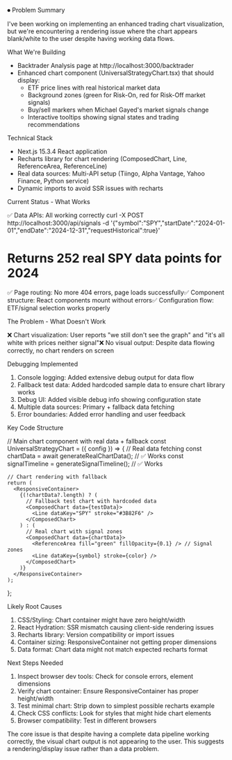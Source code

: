 ⏺ Problem Summary 

  I've been working on implementing an enhanced trading chart visualization, but we're encountering a rendering issue where the chart
   appears blank/white to the user despite having working data flows.

  What We're Building

  - Backtrader Analysis page at http://localhost:3000/backtrader
  - Enhanced chart component (UniversalStrategyChart.tsx) that should display:
    - ETF price lines with real historical market data
    - Background zones (green for Risk-On, red for Risk-Off market signals)
    - Buy/sell markers when Michael Gayed's market signals change
    - Interactive tooltips showing signal states and trading recommendations

  Technical Stack

  - Next.js 15.3.4 React application
  - Recharts library for chart rendering (ComposedChart, Line, ReferenceArea, ReferenceLine)
  - Real data sources: Multi-API setup (Tiingo, Alpha Vantage, Yahoo Finance, Python service)
  - Dynamic imports to avoid SSR issues with recharts

  Current Status - What Works

  ✅ Data APIs: All working correctly
  curl -X POST http://localhost:3000/api/signals -d
  '{"symbol":"SPY","startDate":"2024-01-01","endDate":"2024-12-31","requestHistorical":true}'
  # Returns 252 real SPY data points for 2024

  ✅ Page routing: No more 404 errors, page loads successfully✅ Component structure: React components mount without errors✅
  Configuration flow: ETF/signal selection works properly

  The Problem - What Doesn't Work

  ❌ Chart visualization: User reports "we still don't see the graph" and "it's all white with prices neither signal"❌ No visual 
  output: Despite data flowing correctly, no chart renders on screen

  Debugging Implemented

  1. Console logging: Added extensive debug output for data flow
  2. Fallback test data: Added hardcoded sample data to ensure chart library works
  3. Debug UI: Added visible debug info showing configuration state
  4. Multiple data sources: Primary + fallback data fetching
  5. Error boundaries: Added error handling and user feedback

  Key Code Structure

  // Main chart component with real data + fallback
  const UniversalStrategyChart = ({ config }) => {
    // Real data fetching
    const chartData = await generateRealChartData(); // ✅ Works
    const signalTimeline = generateSignalTimeline(); // ✅ Works

    // Chart rendering with fallback
    return (
      <ResponsiveContainer>
        {(!chartData?.length) ? (
          // Fallback test chart with hardcoded data
          <ComposedChart data={testData}>
            <Line dataKey="SPY" stroke="#3B82F6" />
          </ComposedChart>
        ) : (
          // Real chart with signal zones
          <ComposedChart data={chartData}>
            <ReferenceArea fill="green" fillOpacity={0.1} /> // Signal zones
            <Line dataKey={symbol} stroke={color} />
          </ComposedChart>
        )}
      </ResponsiveContainer>
    );
  };

  Likely Root Causes

  1. CSS/Styling: Chart container might have zero height/width
  2. React Hydration: SSR mismatch causing client-side rendering issues
  3. Recharts library: Version compatibility or import issues
  4. Container sizing: ResponsiveContainer not getting proper dimensions
  5. Data format: Chart data might not match expected recharts format

  Next Steps Needed

  1. Inspect browser dev tools: Check for console errors, element dimensions
  2. Verify chart container: Ensure ResponsiveContainer has proper height/width
  3. Test minimal chart: Strip down to simplest possible recharts example
  4. Check CSS conflicts: Look for styles that might hide chart elements
  5. Browser compatibility: Test in different browsers

  The core issue is that despite having a complete data pipeline working correctly, the visual chart output is not appearing to the
  user. This suggests a rendering/display issue rather than a data problem.